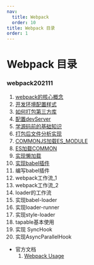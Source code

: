 ```yaml
---
nav:
  title: Webpack
  order: 10
title: Webpack 目录
order: 1
---
```


# Webpack 目录

### webpack202111

1. [webpack的核心概念](/webpack202111/01)
2. [开发环境配置样式](/webpack202111/02)
3. [如何打包第三方库](/webpack202111/03)
4. [配置devServer](/webpack202111/04)
5. [学源码前的基础知识](/webpack202111/05)
6. [打包后文件分析实现](/webpack202111/06)
7. [COMMONJS加载ES_MODULE](/webpack202111/07)
8. [ES加载COMMON](/webpack202111/08)
9. [实现懒加载](/webpack202111/09)
10. [实现babel插件](/webpack202111/10)
11. 编写babel插件
12. webpack工作流_1
13. webpack工作流_2
14. loader的工作流
15. 实现babel-loader
16. 实现loader-runner
17. 实现style-loader
18. tapable基本使用
19. 实现 SyncHook
20. 实现AsyncParallelHook

- 官方文档
  1. [Webpack Usage](/webpack/official/01)